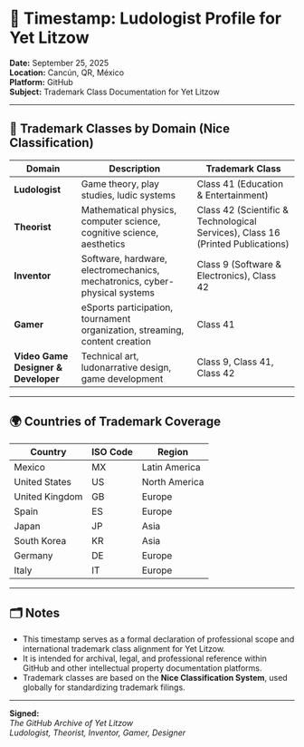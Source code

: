 # 📜 Timestamp: Ludologist Profile for Yet Litzow

**Date:** September 25, 2025  
**Location:** Cancún, QR, México  
**Platform:** GitHub  
**Subject:** Trademark Class Documentation for Yet Litzow

---

## 🧠 Trademark Classes by Domain (Nice Classification)

| Domain | Description | Trademark Class |
|--------|-------------|-----------------|
| **Ludologist** | Game theory, play studies, ludic systems | Class 41 (Education & Entertainment) |
| **Theorist** | Mathematical physics, computer science, cognitive science, aesthetics | Class 42 (Scientific & Technological Services), Class 16 (Printed Publications)|
| **Inventor** | Software, hardware, electromechanics, mechatronics, cyber-physical systems | Class 9 (Software & Electronics), Class 42 |
| **Gamer** | eSports participation, tournament organization, streaming, content creation | Class 41 |
| **Video Game Designer & Developer** | Technical art, ludonarrative design, game development | Class 9, Class 41, Class 42 |

---

## 🌍 Countries of Trademark Coverage

| Country        | ISO Code | Region         |
|----------------|----------|----------------|
| Mexico         | MX       | Latin America  |
| United States  | US       | North America  |
| United Kingdom | GB       | Europe         |
| Spain          | ES       | Europe         |
| Japan          | JP       | Asia           |
| South Korea    | KR       | Asia           |
| Germany        | DE       | Europe         |
| Italy          | IT       | Europe         |

---

## 🗂️ Notes

- This timestamp serves as a formal declaration of professional scope and international trademark class alignment for Yet Litzow.
- It is intended for archival, legal, and professional reference within GitHub and other intellectual property documentation platforms.
- Trademark classes are based on the **Nice Classification System**, used globally for standardizing trademark filings.

---

**Signed:**  
_The GitHub Archive of Yet Litzow_  
_Ludologist, Theorist, Inventor, Gamer, Designer_
